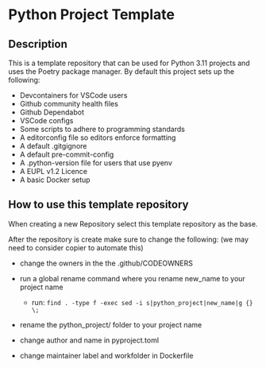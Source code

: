 # Python Project Template

## Description

This is a template repository that can be used for Python 3.11 projects and uses the Poetry package manager. By default this project sets up the following:

* Devcontainers for VSCode users
* Github community health files
* Github Dependabot
* VSCode configs
* Some scripts to adhere to programming standards
* A editorconfig file so editors enforce formatting
* A default .gitgignore
* A default pre-commit-config
* A .python-version file for users that use pyenv
* A EUPL v1.2 Licence
* A basic Docker setup

## How to use this template repository

When creating a new Repository select this template repository as the base.

After the repository is create make sure to change the following: (we may need to consider copier to automate this)

* change the owners in the the .github/CODEOWNERS
* run a global rename command where you rename new_name to your project name
  * run: `find . -type f -exec sed -i s|python_project|new_name|g {} \;`
* rename the python_project/ folder to your project name

* change author and name in pyproject.toml
* change maintainer label and workfolder in Dockerfile
